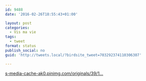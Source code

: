 ```yaml
---
id: 9488
date: '2016-02-26T18:55:43+01:00'

layout: post
categories:
  - Vis ma vie
tags:
  - tweet
format: status
publish_social: no
guid: 'http://tweets.local/?birdsite_tweet=703292374110306307'

---
```


[s-media-cache-ak0.pinimg.com/originals/39/1…](https://s-media-cache-ak0.pinimg.com/originals/39/15/d6/3915d67864e826ac5997824ee93be211.gif)